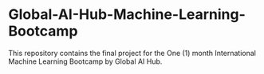 # Global-AI-Hub-Machine-Learning-Bootcamp
This repository contains the final project for the One (1) month International Machine Learning Bootcamp by Global AI Hub.
